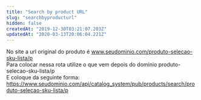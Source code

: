 ```yaml
---
title: "Search by product URL"
slug: "searchbyproducturl"
hidden: false
createdAt: "2019-12-30T03:21:07.203Z"
updatedAt: "2020-03-13T20:06:04.221Z"
---
```

No site a url original do produto é www.seudominio.com/produto-selecao-sku-lista/p
<br>
Para colocar nessa rota utilize o que vem depois do dominio produto-selecao-sku-lista/p
<br>
E coloque da seguinte forma:
https://www.seudominio.com/api/catalog_system/pub/products/search/produto-selecao-sku-lista/p